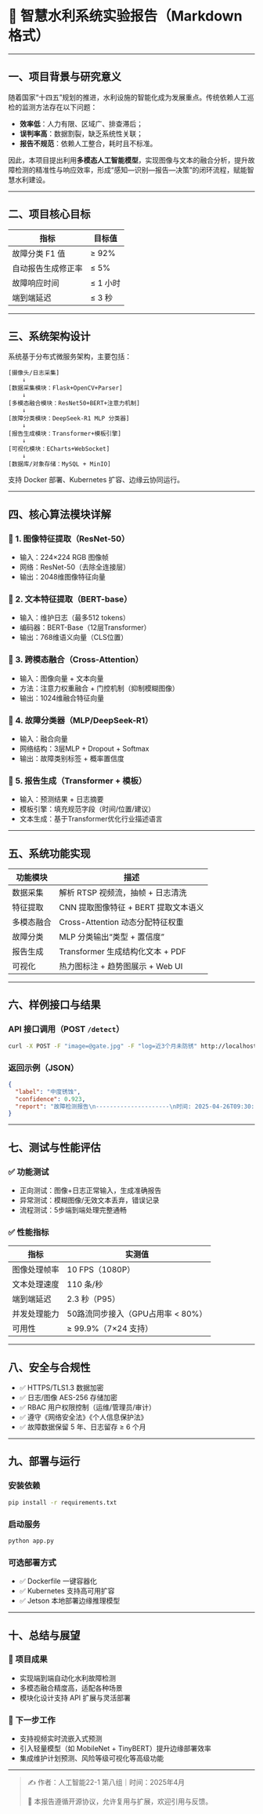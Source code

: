 # 📄 智慧水利系统实验报告（Markdown 格式）

---

## 一、项目背景与研究意义

随着国家“十四五”规划的推进，水利设施的智能化成为发展重点。传统依赖人工巡检的监测方法存在以下问题：

- **效率低**：人力有限、区域广、排查滞后；
- **误判率高**：数据割裂，缺乏系统性关联；
- **报告不规范**：依赖人工整合，耗时且不标准。

因此，本项目提出利用**多模态人工智能模型**，实现图像与文本的融合分析，提升故障检测的精准性与响应效率，形成“感知—识别—报告—决策”的闭环流程，赋能智慧水利建设。

---

## 二、项目核心目标

| 指标 | 目标值 |
|------|--------|
| 故障分类 F1 值 | ≥ 92% |
| 自动报告生成修正率 | ≤ 5% |
| 故障响应时间 | ≤ 1 小时 |
| 端到端延迟 | ≤ 3 秒 |

---

## 三、系统架构设计

系统基于分布式微服务架构，主要包括：

```text
[摄像头/日志采集]
    ↓
[数据采集模块：Flask+OpenCV+Parser]
    ↓
[多模态融合模块：ResNet50+BERT+注意力机制]
    ↓
[故障分类模块：DeepSeek-R1 MLP 分类器]
    ↓
[报告生成模块：Transformer+模板引擎]
    ↓
[可视化模块：ECharts+WebSocket]
    ↓
[数据库/对象存储：MySQL + MinIO]
```

支持 Docker 部署、Kubernetes 扩容、边缘云协同运行。

---

## 四、核心算法模块详解

### 🔹 1. 图像特征提取（ResNet-50）
- 输入：224×224 RGB 图像帧
- 网络：ResNet-50（去除全连接层）
- 输出：2048维图像特征向量

### 🔹 2. 文本特征提取（BERT-base）
- 输入：维护日志（最多512 tokens）
- 编码器：BERT-Base（12层Transformer）
- 输出：768维语义向量（CLS位置）

### 🔹 3. 跨模态融合（Cross-Attention）
- 输入：图像向量 + 文本向量
- 方法：注意力权重融合 + 门控机制（抑制模糊图像）
- 输出：1024维融合特征向量

### 🔹 4. 故障分类器（MLP/DeepSeek-R1）
- 输入：融合向量
- 网络结构：3层MLP + Dropout + Softmax
- 输出：故障类别标签 + 概率置信度

### 🔹 5. 报告生成（Transformer + 模板）
- 输入：预测结果 + 日志摘要
- 模板引擎：填充规范字段（时间/位置/建议）
- 文本生成：基于Transformer优化行业描述语言

---

## 五、系统功能实现

| 功能模块 | 描述 |
|----------|------|
| 数据采集 | 解析 RTSP 视频流，抽帧 + 日志清洗 |
| 特征提取 | CNN 提取图像特征 + BERT 提取文本语义 |
| 多模态融合 | Cross-Attention 动态分配特征权重 |
| 故障分类 | MLP 分类输出“类型 + 置信度” |
| 报告生成 | Transformer 生成结构化文本 + PDF |
| 可视化 | 热力图标注 + 趋势图展示 + Web UI |

---

## 六、样例接口与结果

### API 接口调用（POST `/detect`）
```bash
curl -X POST -F "image=@gate.jpg" -F "log=近3个月未防锈" http://localhost:5000/detect
```

### 返回示例（JSON）
```json
{
  "label": "中度锈蚀",
  "confidence": 0.923,
  "report": "故障检测报告\n---------------------\n时间: 2025-04-26T09:30:00Z\n故障类型: 中度锈蚀\n置信度: 92.3%\n关联日志摘要: 2025-04-20 10:00: 未进行防锈维护\n建议处理措施: 请根据《GB/T 30948-2021》规范于48小时内完成处理。"
}
```

---

## 七、测试与性能评估

### ✅ 功能测试
- 正向测试：图像+日志正常输入，生成准确报告
- 异常测试：模糊图像/无效文本丢弃，错误记录
- 流程测试：5步端到端处理完整通畅

### ✅ 性能指标
| 指标 | 实测值 |
|------|--------|
| 图像处理帧率 | 10 FPS（1080P） |
| 文本处理速度 | 110 条/秒 |
| 端到端延迟 | 2.3 秒（P95） |
| 并发处理能力 | 50路流同步接入（GPU占用率 < 80%） |
| 可用性 | ≥ 99.9%（7×24 支持） |

---

## 八、安全与合规性

- ✅ HTTPS/TLS1.3 数据加密
- ✅ 日志/图像 AES-256 存储加密
- ✅ RBAC 用户权限控制（运维/管理员/审计）
- ✅ 遵守《网络安全法》《个人信息保护法》
- ✅ 故障数据保留 5 年、日志留存 ≥ 6 个月

---

## 九、部署与运行

### 安装依赖
```bash
pip install -r requirements.txt
```

### 启动服务
```bash
python app.py
```

### 可选部署方式
- ✅ Dockerfile 一键容器化
- ✅ Kubernetes 支持高可用扩容
- ✅ Jetson 本地部署边缘推理模型

---

## 十、总结与展望

### 📌 项目成果
- 实现端到端自动化水利故障检测
- 多模态融合精度高，适配各种场景
- 模块化设计支持 API 扩展与灵活部署

### 🔮 下一步工作
- 支持视频实时流嵌入式预测
- 引入轻量模型（如 MobileNet + TinyBERT）提升边缘部署效率
- 集成维护计划预测、风险等级可视化等高级功能

---

> ✍️ 作者：人工智能22-1 第八组｜时间：2025年4月
> 
> 📎 本报告遵循开源协议，允许复用与扩展，欢迎引用与反馈。
